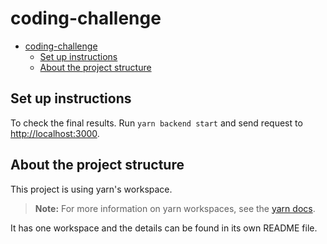 # coding-challenge

- [coding-challenge](#coding-challenge)
  - [Set up instructions](#set-up-instructions)
  - [About the project structure](#about-the-project-structure)

## Set up instructions

To check the final results. Run `yarn backend start` and send request to <http://localhost:3000>.

## About the project structure

This project is using yarn's workspace. 

> **Note:** For more information on yarn workspaces, see the [yarn docs](https://yarnpkg.com/lang/en/docs/workspaces/).

It has one workspace and the details can be found in its own README file.
